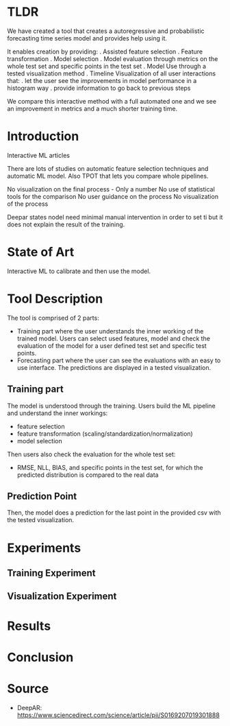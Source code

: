 
# TLDR

We have created a tool that creates a autoregressive and probabilistic forecasting time series model and 
provides help using it.

It enables creation by providing:
. Assisted feature selection
. Feature transformation
. Model selection
. Model evaluation through metrics on the whole test set and specific points in the test set 
. Model Use through a tested visualization method
. Timeline Visualization of all user interactions that:
    . let the user see the improvements in model performance in a histogram way
    . provide information to go back to previous steps

We compare this interactive method with a full automated one and we see an improvement in metrics and a much shorter training time. 

# Introduction

Interactive ML articles

There are lots of studies on automatic feature selection techniques and automatic ML model. Also TPOT that lets you compare whole pipelines.

No visualization on the final process - Only a number
No use of statistical tools for the comparison
No user guidance on the process
No visualization of the process

Deepar states nodel need minimal manual intervention in order to set ti but it does not explain the result of the training.

# State of Art

Interactive ML to calibrate and then use the model.

# Tool Description

The tool is comprised of 2 parts:
- Training part where the user understands the inner working of the trained model. Users can select used features, model and check the evaluation of the model for a user defined test set and specific test points.
- Forecasting part where the user can see the evaluations with an easy to use interface. The predictions are displayed in a tested visualization.

## Training part

The model is understood through the training. Users build the ML pipeline and understand the inner workings:
- feature selection
- feature transformation (scaling/standardization/normalization)
- model selection

Then users also check the evaluation for the whole test set:
- RMSE, NLL, BIAS, 
and specific points in the test set, for which the predicted distribution is compared to the real data

## Prediction Point

Then, the model does a prediction for the last point in the provided csv with the tested visualization.

# Experiments
## Training Experiment
## Visualization Experiment
# Results
# Conclusion

# Source

- DeepAR: https://www.sciencedirect.com/science/article/pii/S0169207019301888 
